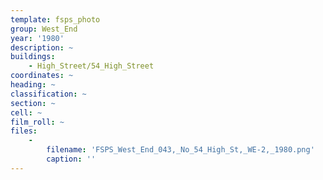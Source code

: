 ```yaml
---
template: fsps_photo
group: West_End
year: '1980'
description: ~
buildings:
    - High_Street/54_High_Street
coordinates: ~
heading: ~
classification: ~
section: ~
cell: ~
film_roll: ~
files:
    -
        filename: 'FSPS_West_End_043,_No_54_High_St,_WE-2,_1980.png'
        caption: ''
---
```

